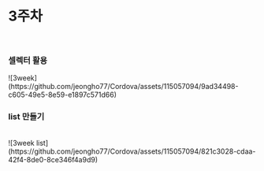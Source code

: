 # 3주차 
<br>
<H3>셀렉터 활용</H3>
![3week](https://github.com/jeongho77/Cordova/assets/115057094/9ad34498-c605-49e5-8e59-e1897c571d66)


<h3>list 만들기</h3>
<br>
![3week list](https://github.com/jeongho77/Cordova/assets/115057094/821c3028-cdaa-42f4-8de0-8ce346f4a9d9)


